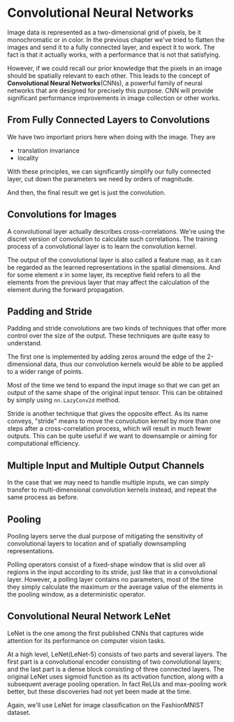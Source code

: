 # Convolutional Neural Networks

Image data is represented as a two-dimensional grid of pixels, be it
monochromatic or in color.
In the previous chapter we've tried to flatten the images and send it to
a fully connected layer, and expect it to work.
The fact is that it actually works, with a performance that is not that
satisfying.

However, if we could recall our prior knowledge that the pixels in an image
should be spatially relevant to each other.
This leads to the concept of **Convolutional Neural Networks**(CNNs), a
powerful family of neural networks that are designed for precisely this
purpose. CNN will provide significant performance improvements in image
collection or other works.

## From Fully Connected Layers to Convolutions

We have two important priors here when doing with the image.
They are

* translation invariance
* locality

With these principles, we can significantly simplify our fully connected
layer, cut down the parameters we need by orders of magnitude.

And then, the final result we get is just the convolution.

## Convolutions for Images

A convolutional layer actually describes cross-correlations.
We're using the discret version of convolution to calculate such correlations.
The training process of a convolutional layer is to learn the convolution
kernel.

The output of the convolutional layer is also called a feature map,
as it can be regarded as the learned representations in the spatial
dimensions.
And for some element $x$ in some layer, its receptive field refers to all
the elements from the previous layer that may affect the calculation of the
element during the forward propagation.

## Padding and Stride

Padding and stride convolutions are two kinds of techniques that offer more
control over the size of the output.
These techniques are quite easy to understand.

The first one is implemented by adding zeros around the edge of the
2-dimensional data, thus our convolution kernels would be able to be
applied to a wider range of points.

Most of the time we tend to expand the input image so that we can get an
output of the same shape of the original input tensor.
This can be obtained by simply using `nn.LazyConv2d` method.

Stride is another technique that gives the opposite effect.
As its name conveys, "stride" means to move the convolution kernel by
more than one steps after a cross-correlation process, which will result in
much fewer outputs.
This can be quite useful if we want to downsample or aiming for computational
efficiency.

## Multiple Input and Multiple Output Channels

In the case that we may need to handle multiple inputs, we can simply
transfer to multi-dimensional convolution kernels instead, and repeat
the same process as before.

## Pooling

Pooling layers serve the dual purpose of mitigating the sensitivity of
convolutional layers to location and of spatially downsampling representations.

Polling operators consist of a fixed-shape window that is slid over all
regions in the input according to its stride, just like that in a convolutional
layer. However, a polling layer contains no parameters, most of the time
they simply calculate the maximum or the average value of the elements in the
pooling window, as a deterministic operator.

## Convolutional Neural Network LeNet

LeNet is the one among the first published CNNs that captures wide attention
for its performance on computer vision tasks.

At a high level, LeNet(LeNet-5) consists of two parts and several layers.
The first part is a convolutional encoder consisting of two convolutional
layers; and the last part is a dense block consisting of three connected
layers.
The original LeNet uses sigmoid function as its activation function, along
with a subsequent average pooling operation.
In fact ReLUs and max-pooling work better, but these discoveries had not yet
been made at the time.

Again, we'll use LeNet for image classification on the FashionMNIST dataset.
